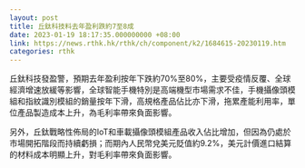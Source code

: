 ```yaml
---
layout: post
title: 丘鈦科技料去年盈利跌約7至8成
date: 2023-01-19 18:17:35.000000000 +08:00
link: https://news.rthk.hk/rthk/ch/component/k2/1684615-20230119.htm
categories: rthk
---
```


丘鈦科技發盈警，預期去年盈利按年下跌約70%至80%，主要受疫情反覆、全球經濟增速放緩等影響，全球智能手機特別是高端機型市場需求不佳，手機攝像頭模組和指紋識別模組的銷量按年下滑，高規格產品佔比亦下滑，拖累產能利用率，單位產品製造成本上升，為毛利率帶來負面影響。

另外，丘鈦戰略性佈局的IoT和車載攝像頭模組產品收入佔比增加，但因為仍處於市場開拓階段而持續虧損；而期內人民幣兌美元貶值約9.2%，美元計價進口結算的材料成本明顯上升，對毛利率帶來負面影響。
